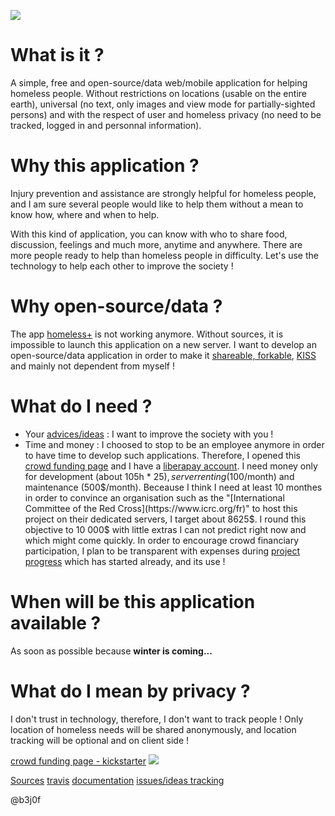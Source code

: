 [![](https://github.com/b3j0f/simpleneed/tree/master/static/images/banner.png)](https://b3j0f.github.io/simpleneed/)

# What is it ?
A simple, free and open-source/data web/mobile application for helping homeless people. Without restrictions on locations (usable on the entire earth), universal (no text, only images and view mode for partially-sighted persons) and with the respect of user and homeless privacy (no need to be tracked,  logged in and personnal information).

# Why this application ?
Injury prevention and assistance are strongly helpful for homeless people, and I am sure several people would like to help them without a mean to know how, where and when to help.

With this kind of application, you can know with who to share food, discussion, feelings and much more, anytime and anywhere. There are more people ready to help than homeless people in difficulty. Let's use the technology to help each other to improve the society !

# Why open-source/data ?
The app [homeless+](http://homeless.com) is not working anymore. Without sources, it is impossible to launch this application on a new server. I want to develop an open-source/data application in order to make it [shareable, forkable](https://github.com/b3j0f/simpleneed/), [KISS](https://en.wikipedia.org/wiki/KISS_principle) and mainly not dependent from myself !

# What do I need ?
- Your [advices/ideas](https://github.com/b3j0f/simpleneed/issues) : I want to improve the society with you !
- Time and money : I choosed to stop to be an employee anymore in order to have time to develop such applications. Therefore, I opened this [crowd funding page](https://kickstarter.com/projects/b3j0f/simpleneed) and I have a [liberapay account](https://liberapay.com/b3j0f/donate). I need money only for development (about 105h * 25$), server renting (100$/month) and maintenance (500$/month). Beceause I think I need at least 10 monthes in order to convince an organisation such as the "[International Committee of the Red Cross](https://www.icrc.org/fr)" to host this project on their dedicated servers, I target about 8625$. I round this objective to 10 000$ with little extras I can not predict right now and which might come quickly. In order to encourage crowd financiary participation, I plan to be transparent with expenses during [project progress](https://b3j0f.github.io/simpleneed/) which has started already, and its use !

# When will be this application available ?
As soon as possible because **winter is coming...**

# What do I mean by privacy ?
I don't trust in technology, therefore, I don't want to track people ! Only location of homeless needs will be shared anonymously, and location tracking will be optional and on client side !

[crowd funding page - kickstarter](https://kickstarter.com/projects/b3j0f/simpleneed)
[![](https://liberapay.com/assets/widgets/donate.svg)](https://liberapay.com/b3j0f/donate)

[Sources](https://github.com/b3j0f/simpleneed)
[travis](https://travis.com/b3j0f/simpleneed)
[documentation](https://readthedocs.com/b3j0f/simpleneed)
[issues/ideas tracking](https://github.com/b3j0f/simpleneed/issues)

@b3j0f
